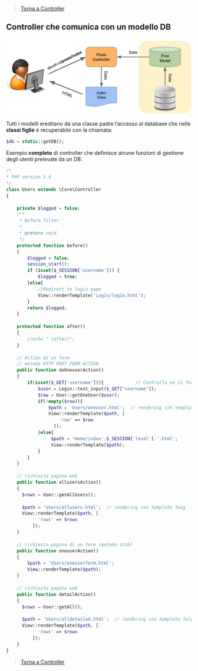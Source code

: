 >[Torna a Controller](controller.md) 

## Controller che comunica con un modello DB

![modeldb](modeldb.png) 

Tutti i modelli ereditano da una classe padre l’accesso al database che nelle **classi figlie** è recuperabile con la chiamata:
```PHP 
$db = static::getDB();
```

Esempio **completo** di controller che definisce alcune funzioni di gestione degli utenti prelevate da un DB:

```PHP
/*
* PHP version 5.4
*/
class Users extends \Core\Controller
{

    private $logged = false;
	/**
     * Before filter
     *
     * @return void
     */
    protected function before()
    {
		$logged = false;
		session_start();
		if (isset($_SESSION['username'])) {
			$logged = true;
		}else{
			//Redirect to login page
			View::renderTemplate('Login/login.html');
		}
		return $logged;
    }
    
    protected function after()
    {
        //echo " (after)";
    }

    // Action di un form
    // metodo HTTP POST FORM ACTION
    public function doOneuserAction()
    {
        if(isset($_GET['username'])){			 // Controlla se il form è stato sottomesso
    		$user = Login::test_input($_GET["username"]);
    		$row = User::getOneUser($user);
    		if(!empty($row)){
    		    $path = 'Users/oneuser.html';  // rendering con template Twig
                View::renderTemplate($path, [
                	'row' => $row
                  ]);  
    		}else{
    		     $path = 'Home/index'.$_SESSION['level'].'.html';
    		     View::renderTemplate($path);
    		}
        }
    }

    // richiesta pagina web
    public function allusersAction()
    {
	  $rows = User::getAllUsers();
	  
	  $path = 'Users/allusers.html';  // rendering con template Twig
	  View::renderTemplate($path, [
			'rows' => $rows
		  ]);  
	}
	
    // richiesta pagina di un form (metodo stub)
    public function oneuserAction()
    {
        $path = 'Users/oneuserform.html';
        View::renderTemplate($path);
	}
	
    // richiesta pagina web
    public function detailAction()
    {
	  $rows = User::getAll();
	  
	  $path = 'Users/alldetailed.html';  // rendering con template Twig
	  View::renderTemplate($path, [
			'rows' => $rows
		  ]);  
	}
}
```
>[Torna a Controller](controller.md)
